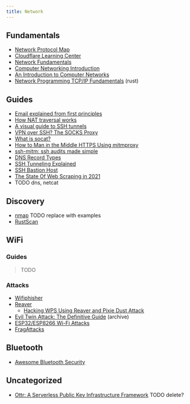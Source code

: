 ```yaml
---
title: Network
---
```


## Fundamentals

* [Network Protocol Map](https://gist.github.com/CMCDragonkai/14a21fc387b8ea6f585c882d0d0d9334)
* [Cloudflare Learning Center](https://www.cloudflare.com/learning)
* [Network Fundamentals](https://tomnomnom.com/talks/networking.pdf)
* [Computer Networking Introduction](https://iximiuz.com/en/posts/computer-networking-101)
* [An Introduction to Computer Networks](http://intronetworks.cs.luc.edu/current/html/intro.html)
* [Network Programming TCP/IP Fundamentals](https://lowlvl.org) (rust)

## Guides

* [Email explained from first principles](https://explained-from-first-principles.com/email)
* [How NAT traversal works](https://tailscale.com/blog/how-nat-traversal-works)
* [A visual guide to SSH tunnels](https://robotmoon.com/ssh-tunnels)
* [VPN over SSH? The SOCKS Proxy](https://blog.gwlab.page/vpn-over-ssh-the-socks-proxy-8a8d7bdc7028)
* [What is socat?](https://copyconstruct.medium.com/socat-29453e9fc8a6)
* [How to Man in the Middle HTTPS Using mitmproxy](https://earthly.dev/blog/mitmproxy)
* [ssh-mitm: ssh audits made simple](https://github.com/ssh-mitm/ssh-mitm)
* [DNS Record Types](https://www.nslookup.io/learning/dns-record-types)
* [SSH Tunneling Explained](https://goteleport.com/blog/ssh-tunneling-explained)
* [SSH Bastion Host](https://goteleport.com/blog/ssh-bastion-host)
* [The State Of Web Scraping in 2021](https://mihaisplace.blog/2021/10/03/the-state-of-web-scraping-in-2021)
* TODO dns, netcat

## Discovery

* [nmap](https://www.howtogeek.com/423709/how-to-see-all-devices-on-your-network-with-nmap-on-linux) TODO replace with examples
* [RustScan](https://rustscan.github.io/RustScan)

## WiFi

### Guides

> TODO

### Attacks

* [Wifiphisher](https://github.com/wifiphisher/wifiphisher)
* [Reaver](https://tools.kali.org/wireless-attacks/reaver)
  - [Hacking WPS Using Reaver and Pixie Dust Attack](https://axcheron.github.io/hacking-wps-using-reaver-and-pixie-dust-attack)
* [Evil Twin Attack: The Definitive Guide](https://web.archive.org/web/20210225221053/https://rootsh3ll.com/evil-twin-attack) (archive)
* [ESP32/ESP8266 Wi-Fi Attacks](https://github.com/Matheus-Garbelini/esp32_esp8266_attacks)
* [FragAttacks](https://www.fragattacks.com)

## Bluetooth

* [Awesome Bluetooth Security](https://github.com/engn33r/awesome-bluetooth-security)

## Uncategorized

* [Ottr: A Serverless Public Key Infrastructure Framework](https://medium.com/airbnb-engineering/meet-ottr-a-serverless-public-key-infrastructure-framework-f6580010ae0c) TODO delete?
